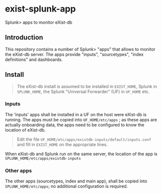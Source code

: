 # exist-splunk-app
Splunk> apps to monitor eXist-db

## Introduction
This repository contains a number of Splunk> "apps" that allows to monitor
the eXist-db server. The apps provide "inputs", "sourcetypes", "index definitions"
and dashboards.

## Install
> The eXist-db install is assumed to be installed in `EXIST_HOME`, Splunk in
`SPLUNK_HOME`, the Splunk "Universal Forwarder" (UF) in `UF_HOME` etc.

### Inputs
The 'inputs' apps shall be installed in a UF on the host were eXist-db is running.
The apps must be copied into `UF_HOME/etc/apps` ; as these apps are actually
onboarding data, the apps need to be configured to know the location of eXist-db.

> Edit the file `UF_HOME/etc/apps/existdb-inputs/default/inputs.conf` and
fill in `EXIST_HOME` on the appropriate lines.

When eXist-db and Splunk run on the same server, the location of the app is
`SPLUNK_HOME/etc/apps/existdb-inputs`

### Other apps
The other apps (sourcetypes, index and main app), shall be copied into
`SPLUNK_HOME/etc/apps`; no additional configuration is required.
